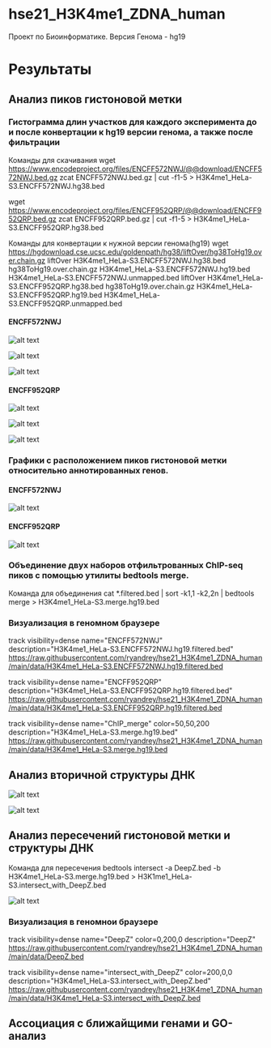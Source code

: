 # hse21_H3K4me1_ZDNA_human

Проект по Биоинформатике.
Версия Генома - hg19

# Результаты

## Анализ пиков гистоновой метки
### Гистограмма длин участков для каждого эксперимента до и после конвертации к hg19 версии генома, а также после фильтрации

Команды для скачивания
wget https://www.encodeproject.org/files/ENCFF572NWJ/@@download/ENCFF572NWJ.bed.gz
zcat ENCFF572NWJ.bed.gz | cut -f1-5 > H3K4me1_HeLa-S3.ENCFF572NWJ.hg38.bed

wget https://www.encodeproject.org/files/ENCFF952QRP/@@download/ENCFF952QRP.bed.gz
zcat ENCFF952QRP.bed.gz | cut -f1-5 > H3K4me1_HeLa-S3.ENCFF952QRP.hg38.bed

Команды для конвертации к нужной версии генома(hg19)
wget https://hgdownload.cse.ucsc.edu/goldenpath/hg38/liftOver/hg38ToHg19.over.chain.gz
liftOver H3K4me1_HeLa-S3.ENCFF572NWJ.hg38.bed hg38ToHg19.over.chain.gz H3K4me1_HeLa-S3.ENCFF572NWJ.hg19.bed H3K4me1_HeLa-S3.ENCFF572NWJ.unmapped.bed
liftOver H3K4me1_HeLa-S3.ENCFF952QRP.hg38.bed hg38ToHg19.over.chain.gz H3K4me1_HeLa-S3.ENCFF952QRP.hg19.bed H3K4me1_HeLa-S3.ENCFF952QRP.unmapped.bed 

#### ENCFF572NWJ

![alt text](https://github.com/ryandrey/hse21_H3K4me1_ZDNA_human/blob/main/images/len_hist.H3K4me1_HeLa-S3.ENCFF572NWJ.hg38.png)

![alt text](https://github.com/ryandrey/hse21_H3K4me1_ZDNA_human/blob/main/images/len_hist.H3K4me1_HeLa-S3.ENCFF572NWJ.hg19.png)

![alt text](https://github.com/ryandrey/hse21_H3K4me1_ZDNA_human/blob/main/images/len_hist.H3K4me1_HeLa-S3.ENCFF572NWJ.hg19.filtered.png)

#### ENCFF952QRP

![alt text](https://github.com/ryandrey/hse21_H3K4me1_ZDNA_human/blob/main/images/len_hist.H3K4me1_HeLa-S3.ENCFF952QRP.hg38.png)

![alt text](https://github.com/ryandrey/hse21_H3K4me1_ZDNA_human/blob/main/images/len_hist.H3K4me1_HeLa-S3.ENCFF952QRP.hg19.png)

![alt text](https://github.com/ryandrey/hse21_H3K4me1_ZDNA_human/blob/main/images/len_hist.H3K4me1_HeLa-S3.ENCFF952QRP.hg19.filtered.png)

### Графики с расположением пиков гистоновой метки относительно аннотированных генов. 

#### ENCFF572NWJ

![alt text](https://github.com/ryandrey/hse21_H3K4me1_ZDNA_human/blob/main/images/chip_seeker.H3K4me1_HeLa-S3.ENCFF572NWJ.hg19.filtered.plotAnnoPie.png)

#### ENCFF952QRP

![alt text](https://github.com/ryandrey/hse21_H3K4me1_ZDNA_human/blob/main/images/chip_seeker.H3K4me1_HeLa-S3.ENCFF952QRP.hg19.filtered.plotAnnoPie.png)

### Объединение двух наборов отфильтрованных ChIP-seq пиков с помощью утилиты bedtools merge.

Команда для объединения
cat  \*.filtered.bed  |   sort -k1,1 -k2,2n   |   bedtools merge   >  H3K4me1_HeLa-S3.merge.hg19.bed

### Визуализация в геномном браузере

track visibility=dense name="ENCFF572NWJ"  description="H3K4me1_HeLa-S3.ENCFF572NWJ.hg19.filtered.bed"
https://raw.githubusercontent.com/ryandrey/hse21_H3K4me1_ZDNA_human/main/data/H3K4me1_HeLa-S3.ENCFF572NWJ.hg19.filtered.bed

track visibility=dense name="ENCFF952QRP"  description="H3K4me1_HeLa-S3.ENCFF952QRP.hg19.filtered.bed"
https://raw.githubusercontent.com/ryandrey/hse21_H3K4me1_ZDNA_human/main/data/H3K4me1_HeLa-S3.ENCFF952QRP.hg19.filtered.bed

track visibility=dense name="ChIP_merge"  color=50,50,200   description="H3K4me1_HeLa-S3.merge.hg19.bed"
https://raw.githubusercontent.com/ryandrey/hse21_H3K4me1_ZDNA_human/main/data/H3K4me1_HeLa-S3.merge.hg19.bed

## Анализ вторичной структуры ДНК

![alt text](https://github.com/ryandrey/hse21_H3K4me1_ZDNA_human/blob/main/images/len_hist.DeepZ.png)

![alt text](https://github.com/ryandrey/hse21_H3K4me1_ZDNA_human/blob/main/images/chip_seeker.DeepZ.plotAnnoPie.png)

## Анализ пересечений гистоновой метки и структуры ДНК

Команда для пересечения
bedtools intersect -a DeepZ.bed -b H3K4me1_HeLa-S3.merge.hg19.bed > H3K1me1_HeLa-S3.intersect_with_DeepZ.bed

![alt text](https://github.com/ryandrey/hse21_H3K4me1_ZDNA_human/blob/main/images/len_hist.H3K4me1_HeLa-S3.intersect_with_DeepZ.png)

### Визуализация в геномнои браузере

track visibility=dense name="DeepZ"  color=0,200,0  description="DeepZ"
https://raw.githubusercontent.com/ryandrey/hse21_H3K4me1_ZDNA_human/main/data/DeepZ.bed

track visibility=dense name="intersect_with_DeepZ"  color=200,0,0  description="H3K4me1_HeLa-S3.intersect_with_DeepZ.bed"
https://raw.githubusercontent.com/ryandrey/hse21_H3K4me1_ZDNA_human/main/data/H3K4me1_HeLa-S3.intersect_with_DeepZ.bed

## Ассоциация с ближайщими генами и GO-анализ


